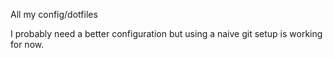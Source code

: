 All my config/dotfiles

I probably need a better configuration but using a naive git setup is working for now.
